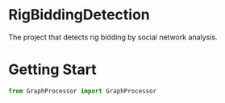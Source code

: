 # RigBiddingDetection

The project that detects rig bidding by social network analysis.

# Getting Start

```py
from GraphProcessor import GraphProcessor

```
